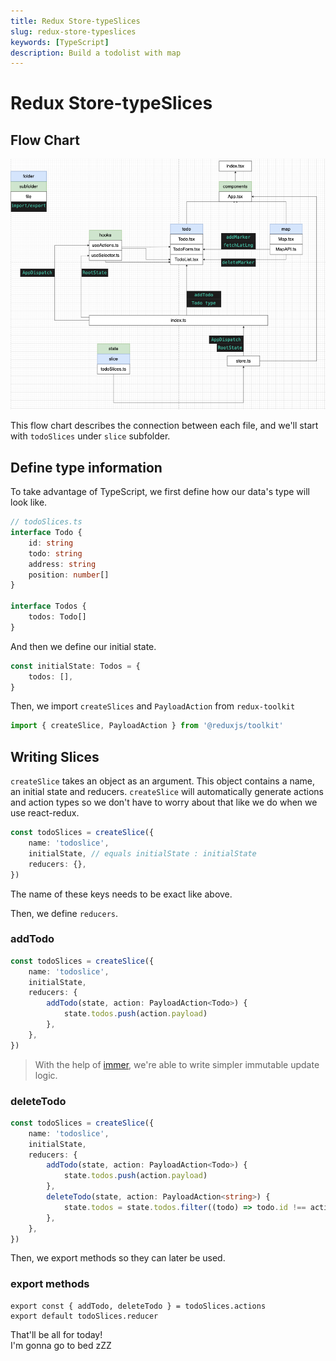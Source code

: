 ```yaml
---
title: Redux Store-typeSlices
slug: redux-store-typeslices
keywords: [TypeScript]
description: Build a todolist with map
---
```


# Redux Store-typeSlices

## Flow Chart

![flowchart](./Flowchart.png)

This flow chart describes the connection between each file, and we'll start with `todoSlices` under `slice` subfolder.

## Define type information

To take advantage of TypeScript, we first define how our data's type will look like.

```ts
// todoSlices.ts
interface Todo {
    id: string
    todo: string
    address: string
    position: number[]
}

interface Todos {
    todos: Todo[]
}
```

And then we define our initial state.

```ts
const initialState: Todos = {
    todos: [],
}
```

Then, we import `createSlices` and `PayloadAction` from `redux-toolkit`

```ts
import { createSlice, PayloadAction } from '@reduxjs/toolkit'
```

## Writing Slices

`createSlice` takes an object as an argument. This object contains a name, an initial state and reducers. `createSlice` will automatically generate actions and action types so we don't have to worry about that like we do when we use react-redux.

```ts
const todoSlices = createSlice({
    name: 'todoslice',
    initialState, // equals initialState : initialState
    reducers: {},
})
```

The name of these keys needs to be exact like above.

Then, we define `reducers`.

### addTodo

```ts
const todoSlices = createSlice({
    name: 'todoslice',
    initialState,
    reducers: {
        addTodo(state, action: PayloadAction<Todo>) {
            state.todos.push(action.payload)
        },
    },
})
```

> With the help of [immer](https://immerjs.github.io/immer/), we're able to write simpler immutable update logic.

### deleteTodo

```ts
const todoSlices = createSlice({
    name: 'todoslice',
    initialState,
    reducers: {
        addTodo(state, action: PayloadAction<Todo>) {
            state.todos.push(action.payload)
        },
        deleteTodo(state, action: PayloadAction<string>) {
            state.todos = state.todos.filter((todo) => todo.id !== action.payload)
        },
    },
})
```

Then, we export methods so they can later be used.

### export methods

```
export const { addTodo, deleteTodo } = todoSlices.actions
export default todoSlices.reducer
```

That'll be all for today!  
I'm gonna go to bed zZZ
